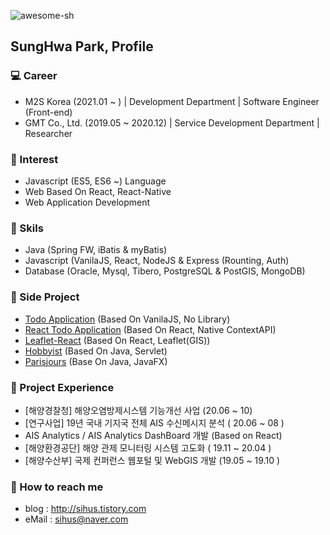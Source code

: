 <p align="left"> <img src="https://komarev.com/ghpvc/?username=awesome-sh&label=Profile%20views&color=0e75b6&style=flat" alt="awesome-sh" /> </p>

## SungHwa Park, Profile

### :computer: Career
- M2S Korea (2021.01 ~ ) | Development Department | Software Engineer (Front-end)
- GMT Co., Ltd. (2019.05 ~ 2020.12) | Service Development Department | Researcher


### :balloon: Interest
 - Javascript (ES5, ES6 ~) Language
 - Web Based On React, React-Native
 - Web Application Development
 
 
### :triangular_flag_on_post: Skils
 - Java (Spring FW, iBatis & myBatis)
 - Javascript (VanilaJS, React, NodeJS & Express (Rounting, Auth)
 - Database (Oracle, Mysql, Tibero, PostgreSQL & PostGIS, MongoDB)
 
 
### :page_with_curl: Side Project
 - [Todo Application](https://github.com/awesome-sh/todo-list) (Based On VanilaJS, No Library)
 - [React Todo Application](https://github.com/awesome-sh/react-todolist) (Based On React, Native ContextAPI)
 - [Leaflet-React](https://github.com/awesome-sh/Leaflet-React) (Based On React, Leaflet(GIS))
 - [Hobbyist](https://github.com/awesome-sh/Hobbyist) (Based On Java, Servlet)
 - [Parisjours](https://github.com/awesome-sh/ParisJours) (Base On Java, JavaFX)
 
 
### :seedling: Project Experience
 - [해양경찰청] 해양오염방제시스템 기능개선 사업 (20.06 ~ 10)
 - [연구사업] 19년 국내 기지국 전체 AIS 수신메시지 분석 ( 20.06 ~ 08 )
 - AIS Analytics / AIS Analytics DashBoard 개발 (Based on React)
 - [해양환경공단] 해양 관제 모니터링 시스템 고도화 ( 19.11 ~ 20.04 )
 - [해양수산부] 국제 컨퍼런스 웹포털 및 WebGIS 개발 (19.05 ~ 19.10 )
 
### :email: How to reach me
 - blog : http://sihus.tistory.com
 - eMail : sihus@naver.com
 
 
